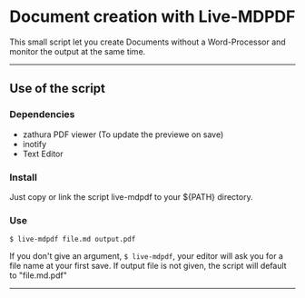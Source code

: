 # Document creation with Live-MDPDF

This small script let you create Documents without a Word-Processor and monitor the output at the same time. 

---

## Use of the script

### Dependencies
- zathura PDF viewer (To update the previewe on save)
- inotify
- Text Editor

### Install
Just copy or link the script live-mdpdf to your ${PATH} directory.

### Use

`$ live-mdpdf file.md output.pdf`

If you don't give an argument, `$ live-mdpdf`, your editor will ask you for a file name at your first save. 
If output file is not given, the script will default to "file.md.pdf"

---
